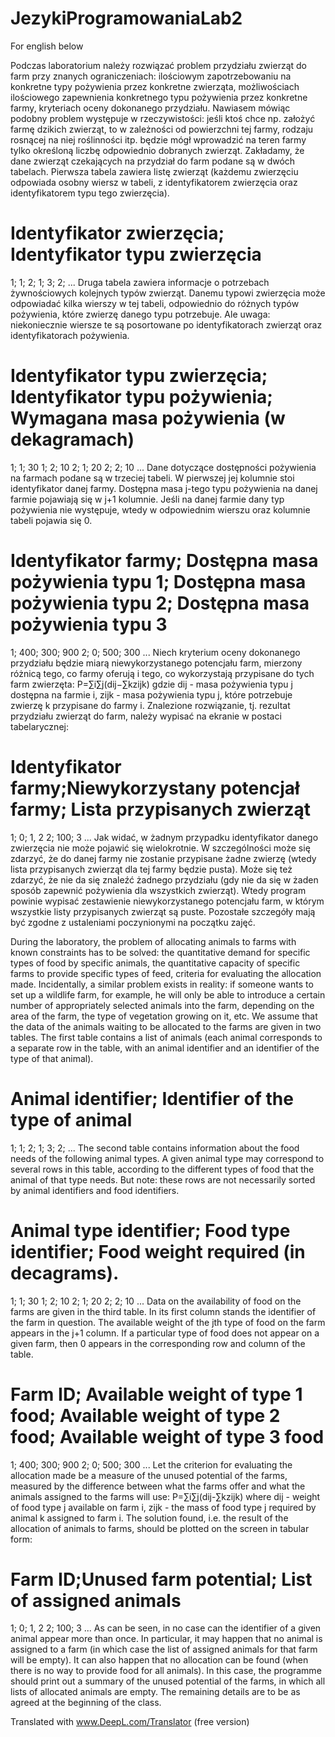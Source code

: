 # JezykiProgramowaniaLab2

For english below

Podczas laboratorium należy rozwiązać problem przydziału zwierząt do farm przy znanych ograniczeniach:
ilościowym zapotrzebowaniu na konkretne typy pożywienia przez konkretne zwierząta,
możliwościach ilościowego zapewnienia konkretnego typu pożywienia przez konkretne farmy,
kryteriach oceny dokonanego przydziału.
Nawiasem mówiąc podobny problem występuje w rzeczywistości: jeśli ktoś chce np. założyć farmę dzikich zwierząt, to w zależności od powierzchni tej farmy, rodzaju rosnącej na niej roślinności itp. będzie mógł wprowadzić na teren farmy tylko określoną liczbę odpowiednio dobranych zwierząt.
Zakładamy, że dane zwierząt czekających na przydział do farm podane są w dwóch tabelach. Pierwsza tabela zawiera listę zwierząt (każdemu zwierzęciu odpowiada osobny wiersz w tabeli, z identyfikatorem zwierzęcia oraz identyfikatorem typu tego zwierzęcia).
# Identyfikator zwierzęcia; Identyfikator typu zwierzęcia
1; 1;
2; 1;
3; 2;
...
Druga tabela zawiera informacje o potrzebach żywnościowych kolejnych typów zwierząt. Danemu typowi zwierzęcia może odpowiadać kilka wierszy w tej tabeli, odpowiednio do różnych typów pożywienia, które zwierzę danego typu potrzebuje. Ale uwaga: niekoniecznie wiersze te są posortowane po identyfikatorach zwierząt oraz identyfikatorach pożywienia.
# Identyfikator typu zwierzęcia; Identyfikator typu pożywienia; Wymagana masa pożywienia (w dekagramach)   
1; 1; 30
1; 2; 10
2; 1; 20
2; 2; 10
...
Dane dotyczące dostępności pożywienia na farmach podane są w trzeciej tabeli. W pierwszej jej kolumnie stoi identyfikator danej farmy. Dostępna masa j-tego typu pożywienia na danej farmie pojawiają się w j+1 kolumnie. Jeśli na danej farmie dany typ pożywienia nie występuje, wtedy w odpowiednim wierszu oraz kolumnie tabeli pojawia się 0.
# Identyfikator farmy; Dostępna masa pożywienia typu 1; Dostępna masa pożywienia typu 2; Dostępna masa pożywienia typu 3
1; 400; 300; 900
2; 0; 500; 300
...
Niech kryterium oceny dokonanego przydziału będzie miarą niewykorzystanego potencjału farm, mierzony różnicą tego, co farmy oferują i tego, co wykorzystają przypisane do tych farm zwierzęta:
P=∑i∑j(dij−∑kzijk)
gdzie
dij - masa pożywienia typu j dostępna na farmie i,
zijk - masa pożywienia typu j, które potrzebuje zwierzę k przypisane do farmy i.
Znalezione rozwiązanie, tj. rezultat przydziału zwierząt do farm, należy wypisać na ekranie w postaci tabelarycznej:
# Identyfikator farmy;Niewykorzystany potencjał farmy; Lista przypisanych zwierząt
1; 0; 1, 2
2; 100; 3
...
Jak widać, w żadnym przypadku identyfikator danego zwierzęcia nie może pojawić się wielokrotnie. W szczególności może się zdarzyć, że do danej farmy nie zostanie przypisane żadne zwierzę (wtedy lista przypisanych zwierząt dla tej farmy będzie pusta). Może się też zdarzyć, że nie da się znaleźć żadnego przydziału (gdy nie da się w żaden sposób zapewnić pożywienia dla wszystkich zwierząt). Wtedy program powinie wypisać zestawienie niewykorzystanego potencjału farm, w którym wszystkie listy przypisanych zwierząt są puste.
Pozostałe szczegóły mają być zgodne z ustaleniami poczynionymi na początku zajęć.


During the laboratory, the problem of allocating animals to farms with known constraints has to be solved:
the quantitative demand for specific types of food by specific animals,
the quantitative capacity of specific farms to provide specific types of feed,
criteria for evaluating the allocation made.
Incidentally, a similar problem exists in reality: if someone wants to set up a wildlife farm, for example, he will only be able to introduce a certain number of appropriately selected animals into the farm, depending on the area of the farm, the type of vegetation growing on it, etc.
We assume that the data of the animals waiting to be allocated to the farms are given in two tables. The first table contains a list of animals (each animal corresponds to a separate row in the table, with an animal identifier and an identifier of the type of that animal).
# Animal identifier; Identifier of the type of animal
1; 1;
2; 1;
3; 2;
...
The second table contains information about the food needs of the following animal types. A given animal type may correspond to several rows in this table, according to the different types of food that the animal of that type needs. But note: these rows are not necessarily sorted by animal identifiers and food identifiers.
# Animal type identifier; Food type identifier; Food weight required (in decagrams).   
1; 1; 30
1; 2; 10
2; 1; 20
2; 2; 10
...
Data on the availability of food on the farms are given in the third table. In its first column stands the identifier of the farm in question. The available weight of the jth type of food on the farm appears in the j+1 column. If a particular type of food does not appear on a given farm, then 0 appears in the corresponding row and column of the table.
# Farm ID; Available weight of type 1 food; Available weight of type 2 food; Available weight of type 3 food
1; 400; 300; 900
2; 0; 500; 300
...
Let the criterion for evaluating the allocation made be a measure of the unused potential of the farms, measured by the difference between what the farms offer and what the animals assigned to the farms will use:
P=∑i∑j(dij-∑kzijk)
where
dij - weight of food type j available on farm i,
zijk - the mass of food type j required by animal k assigned to farm i.
The solution found, i.e. the result of the allocation of animals to farms, should be plotted on the screen in tabular form:
# Farm ID;Unused farm potential; List of assigned animals
1; 0; 1, 2
2; 100; 3
...
As can be seen, in no case can the identifier of a given animal appear more than once. In particular, it may happen that no animal is assigned to a farm (in which case the list of assigned animals for that farm will be empty). It can also happen that no allocation can be found (when there is no way to provide food for all animals). In this case, the programme should print out a summary of the unused potential of the farms, in which all lists of allocated animals are empty.
The remaining details are to be as agreed at the beginning of the class.

Translated with www.DeepL.com/Translator (free version)
